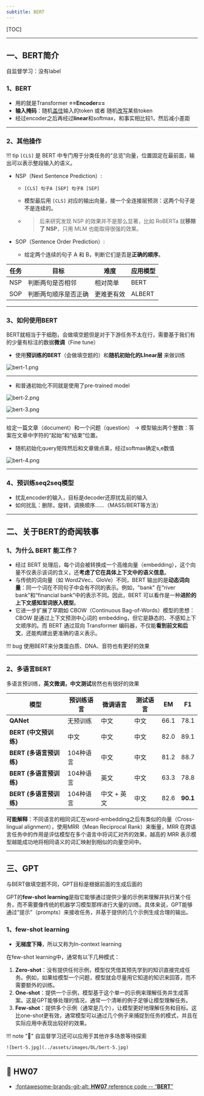```yaml
---
subtitle: BERT
---
```


[TOC]

---

## 一、BERT简介

自监督学习：没有label

### 1、**BERT**

- 用的就是Transformer **==Encoder==**
- **输入掩码**：随机<u>盖住</u>输入的token 或者 随机<u>改写</u>某些token
- 经过encoder之后再经过**linear**和softmax，和事实相比较1，然后减小差距

---

### **2、其他操作**

!!! tip
	`[CLS]` 是 BERT 中专门用于分类任务的“总览”向量，位置固定在最前面，输出可以表示整段输入的语义。

- NSP（Next Sentence Prediction）:

    - `[CLS] 句子A [SEP] 句子B [SEP]`

    - 模型最后用 `[CLS]` 对应的输出向量，接一个全连接层预测：这两个句子是不是连续的。

    - > 后来研究发现 NSP 的效果并不是那么显著，比如 RoBERTa 就**移除了 NSP**，只用 MLM 也能取得很强的效果。

- SOP（Sentence Order Prediction）:

    - 给定两个连续的句子 A 和 B，判断它们是否是**正确的顺序**。

| 任务 | 目标                 | 难度       | 应用模型 |
| ---- | -------------------- | ---------- | -------- |
| NSP  | 判断两句是否相邻     | 相对简单   | BERT     |
| SOP  | 判断两句顺序是否正确 | 更难更有效 | ALBERT   |

---

### 3、如何使用BERT

BERT就相当于干细胞，会做填空题但是对于下游任务不太在行，需要基于我们有的少量有标注的数据**微调**（Fine tune）

- 使用**预训练的BERT**（会做填空题的）和**随机初始化的LInear层** 来做训练

![bert-1.png](../assets/images/DL/bert-1.png)

---

- 和普通初始化不同就是使用了pre-trained model

![bert-2.png](../assets/images/DL/bert-2.png)

![bert-3.png](../assets/images/DL/bert-3.png)

---

给定一篇文章（document）和一个问题（question） → 模型输出两个整数：答案在文章中字符的“起始”和“结束”位置。

- 随机初始化query矩阵然后和文章做点乘，经过softmax确定s,e数值

![bert-4.png](../assets/images/DL/bert-4.png)

---

### 4、预训练seq2seq模型

- 扰乱encoder的输入，目标是decoder还原扰乱前的输入
- 如何扰乱：删除，旋转，调换顺序……（MASS/BERT等方法）

---

## 二、关于BERT的奇闻轶事

### 1、为什么 BERT 能工作？

- 经过 BERT 处理后，每个词会被转换成一个高维向量（embedding），这个向量不仅表示该词的含义，还**考虑了它在具体上下文中的语义信息**。
- 与传统的词向量（如 Word2Vec、GloVe）不同，BERT 输出的是**动态词向量**：同一个词在不同句子中会有不同的表示。例如，"bank" 在“river bank”和“financial bank”中的表示不同。因此，BERT 可以看作是一种**进阶的上下文感知型词嵌入模型**。
- 它进一步扩展了早期如 CBOW（Continuous Bag-of-Words）模型的思想：CBOW 是通过上下文预测中心词的 embedding，但它是静态的、不感知上下文顺序的。而 BERT 通过双向 Transformer 编码器，不仅能**看到前文和后文**，还能构建出更准确的语义表示。

!!! bug
	使用BERT来分类蛋白质、DNA、音符也有更好的效果

---

### 2、多语言BERT

多语言预训练，**英文微调，中文测试**居然也有很好的效果

| 模型                    | 预训练语言 | 微调语言    | 测试语言 | EM   | F1       |
| ----------------------- | ---------- | ----------- | -------- | ---- | -------- |
| **QANet**               | 无预训练   | 中文        | 中文     | 66.1 | 78.1     |
| **BERT (中文预训练)**   | 中文       | 中文        | 中文     | 82.0 | 89.1     |
| **BERT (多语言预训练)** | 104种语言  | 中文        | 中文     | 81.2 | 88.7     |
| **BERT (多语言预训练)** | 104种语言  | 英文        | 中文     | 63.3 | 78.8     |
| **BERT (多语言预训练)** | 104种语言  | 中文 + 英文 | 中文     | 82.6 | **90.1** |

**可能解释**：不同语言的相同词汇在word-embedding之后有类似的向量（Cross-lingual alignment），使用MRR（Mean Reciprocal Rank）来衡量，MRR 在跨语言任务中的作用是评估模型在多个语言中将词汇对齐的效果，越高的 MRR 表示模型越能成功地将相同语义的词汇映射到相似的向量空间中。

---

## 三、GPT

与BERT做填空题不同，GPT目标是根据前面的生成后面的

GPT的**few-shot learning**是指它能够通过提供少量的示例来理解并执行某个任务，而不需要像传统的机器学习模型那样进行大量的训练。具体来说，GPT能够通过“提示”（prompts）来接收任务，并基于提供的几个示例生成合理的输出。

### 1、few-shot learning

- **无梯度下降**，所以又称为In-context learning 

在few-shot learning中，通常有以下几种模式：

1. **Zero-shot**：没有提供任何示例，模型仅凭借其预先学到的知识直接完成任务。例如，如果给模型一个问题，模型就会尽量用它知道的知识来回答，而不需要额外的训练。
2. **One-shot**：提供一个示例，模型基于这个单一的示例来理解任务并生成答案。这是GPT能够处理的情况，通常一个清晰的例子足够让模型理解任务。
3. **Few-shot**：提供多个示例（通常是几个），让模型更好地理解任务和目标。这比one-shot更有效，通常模型可以通过几个例子来捕捉到任务的模式，并且在实际应用中表现出较好的效果。


!!! note "🚀"
    自监督学习还可以应用于其他许多场景等待探索
    
    ![bert-5.jpg](../assets/images/DL/bert-5.jpg)

---
## 🌟 HW07

<div class="grid cards" markdown>

- [:fontawesome-brands-git-alt: __HW07__ reference code -- “__BERT__”](https://github.com/Gerard-Devlin/NTU-EE5184/tree/main/HW07)

</div>
